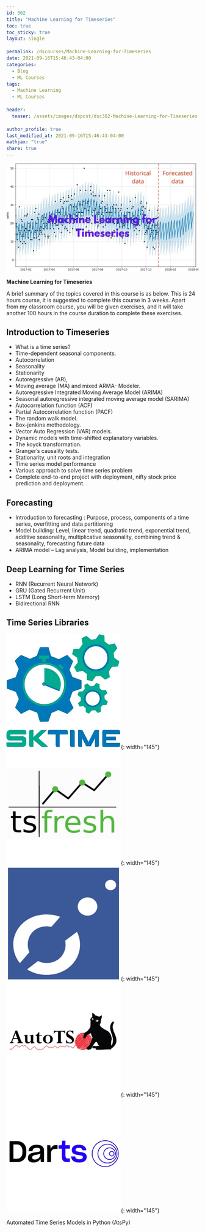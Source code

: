 ```yaml
---
id: 302    
title: "Machine Learning for Timeseries"
toc: true
toc_sticky: true
layout: single

permalink: /dscourses/Machine-Learning-for-Timeseries
date: 2021-09-16T15:46:43-04:00
categories:
  - Blog
  - ML Courses
tags: 
  - Machine Learning
  - ML Courses

header:
  teaser: /assets/images/dspost/dsc302-Machine-Learning-for-Timeseries.jpg

author_profile: true
last_modified_at: 2021-09-16T15:46:43-04:00
mathjax: "true"
share: true
---
```


![Machine Learning for Timeseries](/assets/images/dspost/dsc302-Machine-Learning-for-Timeseries.jpg)

**Machine Learning for Timeseries**

A brief summary of the topics covered in this course is as below. This is 24 hours course, it is suggested to complete this course in 3 weeks. Apart from my classroom course, you will be given exercises, and it will take another 100 hours in the course duration to complete these exercises.

## **Introduction to Timeseries**

*   What is a time series?
*   Time-dependent seasonal components.
*   Autocorrelation
*   Seasonality
*   Stationarity
*   Autoregressive (AR),
*   Moving average (MA) and mixed ARMA- Modeler.
*   Autoregressive Integrated Moving Average Model (ARIMA)
*   Seasonal autoregressive integrated moving average model (SARIMA)
*   Autocorrelation function (ACF)
*   Partial Autocorrelation function (PACF)
*   The random walk model.
*   Box-jenkins methodology.
*   Vector Auto Regression (VAR) models.
*   Dynamic models with time-shifted explanatory variables.
*   The koyck transformation.
*   Granger’s causality tests.
*   Stationarity, unit roots and integration
*   Time series model performance
*   Various approach to solve time series problem
*   Complete end-to-end project with deployment, nifty stock price prediction and deployment.

## **Forecasting**

*   Introduction to forecasting : Purpose, process, components of a time series, overfitting and data partitioning
*   Model building: Level, linear trend, quadratic trend, exponential trend, additive seasonality, multiplicative seasonality, combining trend & seasonality, forecasting future data
*   ARIMA model – Lag analysis, Model building, implementation

## **Deep Learning for Time Series**

*   RNN (Recurrent Neural Network)
*   GRU (Gated Recurrent Unit)
*   LSTM (Long Short-term Memory)
*   Bidirectional RNN

## **Time Series Libraries**

![SKTIME](/assets/images/dspost/timeseries/sktime.jpg){: width="145"}
![TSfresh](/assets/images/dspost/timeseries/tsfresh.jpg){: width="145"}
![Prophet](/assets/images/dspost/timeseries/prophet.jpg){: width="145"}
![AutoTS](/assets/images/dspost/timeseries/autots.jpg){: width="145"}
![DarTS](/assets/images/dspost/timeseries/dartts.jpg){: width="145"}

Automated Time Series Models in Python (AtsPy)
